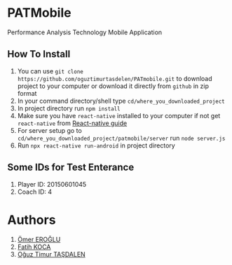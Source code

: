 # PATMobile
Performance Analysis Technology Mobile Application
## How To Install
1. You can use `git clone https://github.com/oguztimurtasdelen/PATmobile.git` to download project to your computer or download it directly from 
`github` in zip format
2. In your command directory/shell type `cd/where_you_downloaded_project`
3. In project directory run `npm install`
4. Make sure you have `react-native` installed to your computer if not get `react-native` from [React-native guide](https://reactnative.dev/docs/environment-setup)
5. For server setup go to `cd/where_you_downloaded_project/patmobile/server` run `node server.js`
6. Run `npx react-native run-android` in project directory
## Some IDs for Test Enterance
1. Player ID: 20150601045
2. Coach ID: 4

# Authors
1. [Ömer EROĞLU](https://github.com/omereroglu)
2. [Fatih KOCA](https://github.com/fatihkoca1)
3. [Oğuz Timur TAŞDALEN](https://github.com/oguztimurtasdelen)
